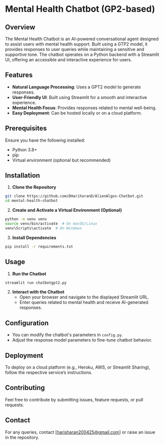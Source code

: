 # Mental Health Chatbot (GP2-based)

## Overview
The Mental Health Chatbot is an AI-powered conversational agent designed to assist users with mental health support. Built using a GTP2 model, it provides responses to user queries while maintaining a sensitive and supportive tone. The chatbot operates on a Python backend with a Streamlit UI, offering an accessible and interactive experience for users.

## Features
- **Natural Language Processing**: Uses a GPT2 model to generate responses.
- **User-Friendly UI**: Built using Streamlit for a smooth and interactive experience.
- **Mental Health Focus**: Provides responses related to mental well-being.
- **Easy Deployment**: Can be hosted locally or on a cloud platform.

## Prerequisites
Ensure you have the following installed:
- Python 3.8+
- pip
- Virtual environment (optional but recommended)

## Installation

1. **Clone the Repository**
```bash
git clone https://github.com/DHariharanD/AlienAlgos-Chatbot.git
cd mental-health-chatbot
```

2. **Create and Activate a Virtual Environment (Optional)**
```bash
python -m venv venv
source venv/bin/activate  # On macOS/Linux
venv\Scripts\activate  # On Windows
```

3. **Install Dependencies**
```bash
pip install -r requirements.txt
```

## Usage

1. **Run the Chatbot**
```bash
streamlit run chatbotgpt2.py
```
2. **Interact with the Chatbot**
   - Open your browser and navigate to the displayed Streamlit URL.
   - Enter queries related to mental health and receive AI-generated responses.

## Configuration
- You can modify the chatbot's parameters in `config.py`.
- Adjust the response model parameters to fine-tune chatbot behavior.

## Deployment
To deploy on a cloud platform (e.g., Heroku, AWS, or Streamlit Sharing), follow the respective service’s instructions.

## Contributing
Feel free to contribute by submitting issues, feature requests, or pull requests.

## Contact
For any queries, contact [harisharan200425@gmail.com] or raise an issue in the repository.

